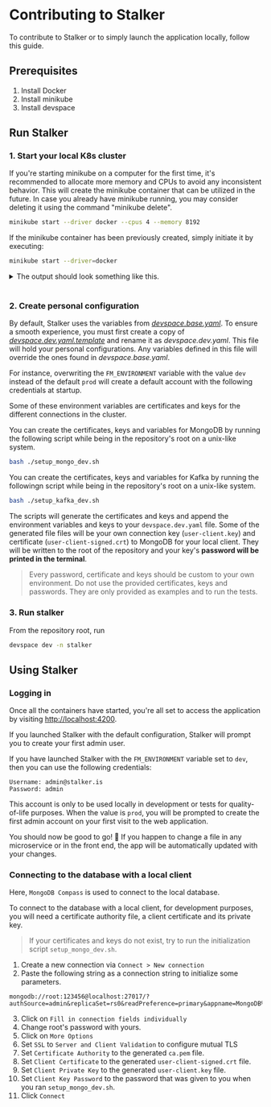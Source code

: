 # Contributing to Stalker

To contribute to Stalker or to simply launch the application locally, follow this guide.

## Prerequisites

1. Install Docker
2. Install minikube
3. Install devspace

## Run Stalker

### 1. Start your local K8s cluster

If you're starting minikube on a computer for the first time, it's recommended to allocate more memory and CPUs to avoid any inconsistent behavior. This will create the minikube container that can be utilized in the future. In case you already have minikube running, you may consider deleting it using the command "minikube delete".

```bash
minikube start --driver docker --cpus 4 --memory 8192
```

If the minikube container has been previously created, simply initiate it by executing:

```bash
minikube start --driver=docker
```

<details>
<summary>
The output should look something like this.
</summary>

```text
😄 minikube v1.25.2 on Microsoft Windows 11 Pro 10.0.22000 Build 22000
✨ Automatically selected the docker driver. Other choices: hyperv, ssh
👍 Starting control plane node minikube in cluster minikube
🚜 Pulling base image ...
🔥 Creating docker container (CPUs=2, Memory=8100MB) ...
🐳 Preparing Kubernetes v1.23.3 on Docker 20.10.12 ...
▪ kubelet.housekeeping-interval=5m
▪ Generating certificates and keys ...
▪ Booting up control plane ...
▪ Configuring RBAC rules ...
🔎 Verifying Kubernetes components...
▪ Using image gcr.io/k8s-minikube/storage-provisioner:v5
🌟 Enabled addons: storage-provisioner, default-storageclass
🏄 Done! kubectl is now configured to use "minikube" cluster and "default" namespace by default
```

</details>

<br>

### 2. Create personal configuration

By default, Stalker uses the variables from _[devspace.base.yaml](./devspace.base.yaml)_. To ensure a smooth experience, you must first create a copy of _[devspace.dev.yaml.template](./devspace.dev.yaml.template)_ and rename it as _devspace.dev.yaml_. This file will hold your personal configurations. Any variables defined in this file will override the ones found in _devspace.base.yaml_.

For instance, overwriting the `FM_ENVIRONMENT` variable with the value `dev` instead of the default `prod` will create a default account with the following credentials at startup.

Some of these environment variables are certificates and keys for the different connections in the cluster.

You can create the certificates, keys and variables for MongoDB by running the following script while being in the repository's root on a unix-like system.

```bash
bash ./setup_mongo_dev.sh
```

You can create the certificates, keys and variables for Kafka by running the followingn script while being in the repository's root on a unix-like system.

```bash
bash ./setup_kafka_dev.sh
```

The scripts will generate the certificates and keys and append the environment variables and keys to your `devspace.dev.yaml` file. Some of the generated file files will be your own connection key (`user-client.key`) and certificate (`user-client-signed.crt`) to MongoDB for your local client. They will be written to the root of the repository and your key's **password will be printed in the terminal**.

> Every password, certificate and keys should be custom to your own environment. Do not use the provided certificates, keys and passwords. They are only provided as examples and to run the tests.

### 3. Run stalker

From the repository root, run

```bash
devspace dev -n stalker
```

## Using Stalker

### Logging in

Once all the containers have started, you're all set to access the application by visiting [http://localhost:4200](http://localhost:4200).

If you launched Stalker with the default configuration, Stalker will prompt you to create your first admin user.

If you have launched Stalker with the `FM_ENVIRONMENT` variable set to `dev`, then you can use the following credentials:

```text
Username: admin@stalker.is
Password: admin
```

This account is only to be used locally in development or tests for quality-of-life purposes. When the value is `prod`, you will be prompted to create the first admin account on your first visit to the web application.

You should now be good to go! 🎉 If you happen to change a file in any microservice or in the front end, the app will be automatically updated with your changes.

### Connecting to the database with a local client

Here, `MongoDB Compass` is used to connect to the local database.

To connect to the database with a local client, for development purposes, you will need a certificate authority file, a client certificate and its private key.

> If your certificates and keys do not exist, try to run the initialization script `setup_mongo_dev.sh`.

1. Create a new connection via `Connect > New connection`
2. Paste the following string as a connection string to initialize some parameters.

```text
mongodb://root:123456@localhost:27017/?authSource=admin&replicaSet=rs0&readPreference=primary&appname=MongoDB%20Compass&directConnection=true&ssl=true
```

3. Click on `Fill in connection fields individually`
4. Change root's password with yours.
5. Click on `More Options`
6. Set `SSL` to `Server and Client Validation` to configure mutual TLS
7. Set `Certificate Authority` to the generated `ca.pem` file.
8. Set `Client Certificate` to the generated `user-client-signed.crt` file.
9. Set `Client Private Key` to the generated `user-client.key` file.
10. Set `Client Key Password` to the password that was given to you when you ran `setup_mongo_dev.sh`.
11. Click `Connect`
